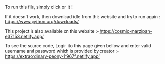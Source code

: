 To run this file, simply click on it !

If it doesn't work, then download idle from this website and try to run again :
https://www.python.org/downloads/

This project is also available on this website :-
https://cosmic-marzipan-e37153.netlify.app/

To see the source code, 
             Login ito this page given bellow and enter valid
             username and password which is provided by creator :-
             https://extraordinary-peony-1f967f.netlify.app/
